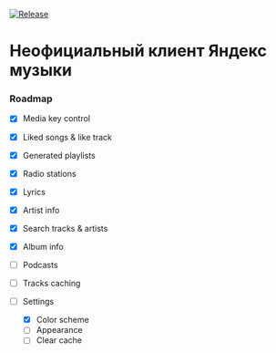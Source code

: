 [![Release](https://github.com/freethinkel/yamux/actions/workflows/release.yml/badge.svg)](https://github.com/freethinkel/yamux/actions/workflows/release.yml)

# Неофициальный клиент Яндекс музыки

### Roadmap

- [x] Media key control
- [x] Liked songs & like track
- [x] Generated playlists
- [x] Radio stations
- [x] Lyrics
- [x] Artist info
- [x] Search tracks & artists
- [x] Album info

- [ ] Podcasts
- [ ] Tracks caching
- [ ] Settings
  - [x] Color scheme
  - [ ] Appearance
  - [ ] Clear cache
